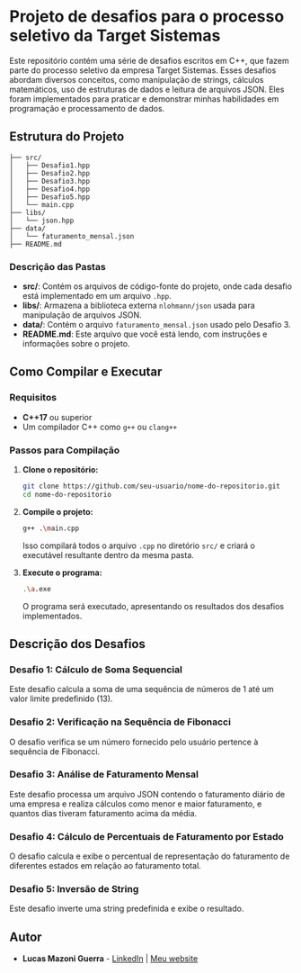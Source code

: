 
# Projeto de desafios para o processo seletivo da Target Sistemas

Este repositório contém uma série de desafios escritos em C++, que fazem parte do processo seletivo da empresa Target Sistemas. Esses desafios abordam diversos conceitos, como manipulação de strings, cálculos matemáticos, uso de estruturas de dados e leitura de arquivos JSON. Eles foram implementados para praticar e demonstrar minhas habilidades em programação e processamento de dados.

## Estrutura do Projeto

```
├── src/
│   ├── Desafio1.hpp
│   ├── Desafio2.hpp
│   ├── Desafio3.hpp
│   ├── Desafio4.hpp
│   ├── Desafio5.hpp
│   └── main.cpp
├── libs/
│   └── json.hpp
├── data/
│   └── faturamento_mensal.json
├── README.md
```

### Descrição das Pastas

- **src/**: Contém os arquivos de código-fonte do projeto, onde cada desafio está implementado em um arquivo `.hpp`.
- **libs/**: Armazena a biblioteca externa `nlohmann/json` usada para manipulação de arquivos JSON.
- **data/**: Contém o arquivo `faturamento_mensal.json` usado pelo Desafio 3.
- **README.md**: Este arquivo que você está lendo, com instruções e informações sobre o projeto.

## Como Compilar e Executar

### Requisitos

- **C++17** ou superior
- Um compilador C++ como `g++` ou `clang++`

### Passos para Compilação

1. **Clone o repositório:**

   ```sh
   git clone https://github.com/seu-usuario/nome-do-repositorio.git
   cd nome-do-repositorio
   ```

2. **Compile o projeto:**

   ```sh
   g++ .\main.cpp
   ```

   Isso compilará todos o arquivo `.cpp` no diretório `src/` e criará o executável resultante dentro da mesma pasta.

3. **Execute o programa:**

   ```sh
   .\a.exe   
   ```

   O programa será executado, apresentando os resultados dos desafios implementados.

## Descrição dos Desafios

### Desafio 1: Cálculo de Soma Sequencial
Este desafio calcula a soma de uma sequência de números de 1 até um valor limite predefinido (13).

### Desafio 2: Verificação na Sequência de Fibonacci
O desafio verifica se um número fornecido pelo usuário pertence à sequência de Fibonacci.

### Desafio 3: Análise de Faturamento Mensal
Este desafio processa um arquivo JSON contendo o faturamento diário de uma empresa e realiza cálculos como menor e maior faturamento, e quantos dias tiveram faturamento acima da média.

### Desafio 4: Cálculo de Percentuais de Faturamento por Estado
O desafio calcula e exibe o percentual de representação do faturamento de diferentes estados em relação ao faturamento total.

### Desafio 5: Inversão de String
Este desafio inverte uma string predefinida e exibe o resultado.

## Autor

- **Lucas Mazoni Guerra** - [LinkedIn](https://www.linkedin.com/in/lucas-guerra-66a40a238/) | [Meu website](https://guerradev.com/)
